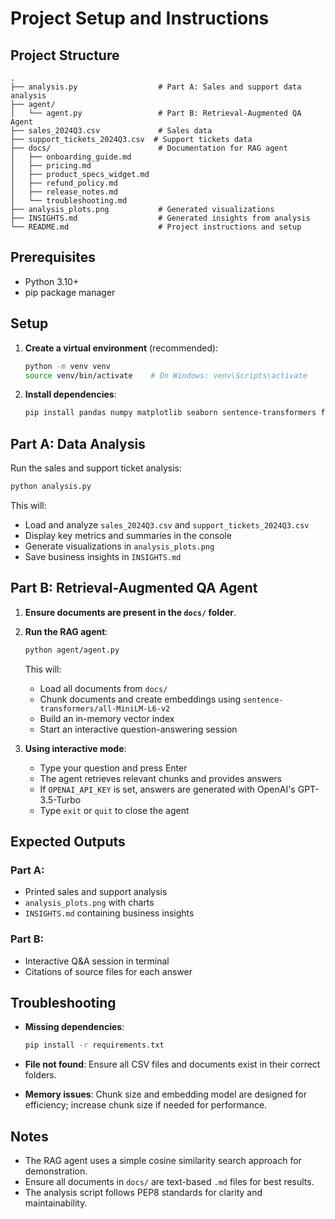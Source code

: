 # Project Setup and Instructions

## Project Structure
```
.
├── analysis.py                  # Part A: Sales and support data analysis
├── agent/
│   └── agent.py                 # Part B: Retrieval-Augmented QA Agent
├── sales_2024Q3.csv             # Sales data
├── support_tickets_2024Q3.csv  # Support tickets data
├── docs/                        # Documentation for RAG agent
│   ├── onboarding_guide.md
│   ├── pricing.md
│   ├── product_specs_widget.md
│   ├── refund_policy.md
│   ├── release_notes.md
│   └── troubleshooting.md
├── analysis_plots.png           # Generated visualizations
├── INSIGHTS.md                  # Generated insights from analysis
└── README.md                    # Project instructions and setup
```

## Prerequisites
- Python 3.10+
- pip package manager

## Setup

1. **Create a virtual environment** (recommended):
   ```bash
   python -m venv venv
   source venv/bin/activate    # On Windows: venv\Scripts\activate
   ```

2. **Install dependencies**:
   ```bash
   pip install pandas numpy matplotlib seaborn sentence-transformers faiss-cpu openai
   ```

## Part A: Data Analysis

Run the sales and support ticket analysis:

```bash
python analysis.py
```

This will:
- Load and analyze `sales_2024Q3.csv` and `support_tickets_2024Q3.csv`
- Display key metrics and summaries in the console
- Generate visualizations in `analysis_plots.png`
- Save business insights in `INSIGHTS.md`

## Part B: Retrieval-Augmented QA Agent

1. **Ensure documents are present in the `docs/` folder**.

2. **Run the RAG agent**:
   ```bash
   python agent/agent.py
   ```

   This will:
   - Load all documents from `docs/`
   - Chunk documents and create embeddings using `sentence-transformers/all-MiniLM-L6-v2`
   - Build an in-memory vector index
   - Start an interactive question-answering session

3. **Using interactive mode**:
   - Type your question and press Enter
   - The agent retrieves relevant chunks and provides answers
   - If `OPENAI_API_KEY` is set, answers are generated with OpenAI's GPT-3.5-Turbo
   - Type `exit` or `quit` to close the agent

## Expected Outputs

### Part A:
- Printed sales and support analysis
- `analysis_plots.png` with charts
- `INSIGHTS.md` containing business insights

### Part B:
- Interactive Q&A session in terminal
- Citations of source files for each answer

## Troubleshooting

- **Missing dependencies**:
  ```bash
  pip install -r requirements.txt
  ```

- **File not found**: Ensure all CSV files and documents exist in their correct folders.
- **Memory issues**: Chunk size and embedding model are designed for efficiency; increase chunk size if needed for performance.

## Notes

- The RAG agent uses a simple cosine similarity search approach for demonstration.
- Ensure all documents in `docs/` are text-based `.md` files for best results.
- The analysis script follows PEP8 standards for clarity and maintainability.

